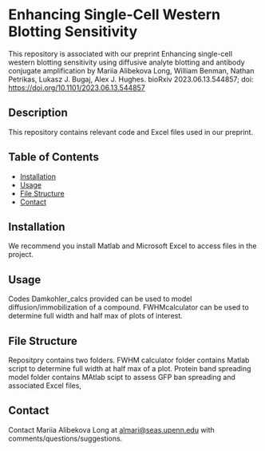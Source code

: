 # Enhancing Single-Cell Western Blotting Sensitivity

This repository is associated with our preprint Enhancing single-cell western blotting sensitivity using diffusive analyte blotting and antibody conjugate amplification
by Mariia Alibekova Long, William Benman, Nathan Petrikas, Lukasz J. Bugaj, Alex J. Hughes. bioRxiv 2023.06.13.544857; doi: https://doi.org/10.1101/2023.06.13.544857

## Description

This repository contains relevant code and Excel files used in our preprint. 

## Table of Contents

- [Installation](#installation)
- [Usage](#usage)
- [File Structure](#file-structure)
- [Contact](#contact)

## Installation

We recommend you install Matlab and Microsoft Excel to access files in the project. 


## Usage

Codes Damkohler_calcs provided can be used to model diffusion/immobilization of a compound. FWHMcalculator can be used to determine full width and half max of plots of interest.


## File Structure

Repositpry contains two folders. FWHM calculator folder contains Matlab script to determine full width at half max of a plot. Protein band spreading model folder contains MAtlab scipt to assess GFP ban spreading and associated Excel files,


## Contact

Contact Mariia Alibekova Long at almari@seas.upenn.edu with comments/questions/suggestions. 


